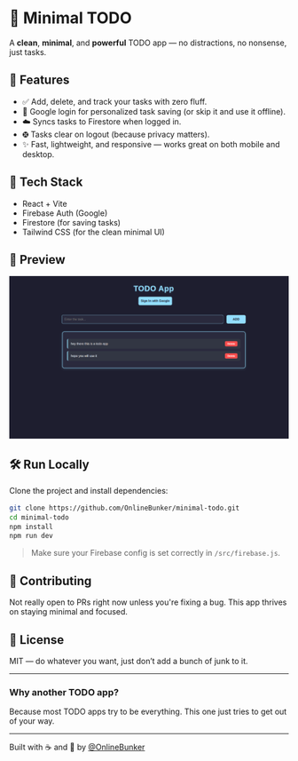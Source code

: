 # 🧠 Minimal TODO

A **clean**, **minimal**, and **powerful** TODO app — no distractions, no nonsense, just tasks.

## 🚀 Features

* ✅ Add, delete, and track your tasks with zero fluff.
* 🔐 Google login for personalized task saving (or skip it and use it offline).
* ☁️ Syncs tasks to Firestore when logged in.
* 🤀 Tasks clear on logout (because privacy matters).
* ✨ Fast, lightweight, and responsive — works great on both mobile and desktop.

## 🧹 Tech Stack

* React + Vite
* Firebase Auth (Google)
* Firestore (for saving tasks)
* Tailwind CSS (for the clean minimal UI)

## 📸 Preview

![screenshot](preview.png) <!-- Add a screenshot in your repo and change the filename if needed -->

## 🛠️ Run Locally

Clone the project and install dependencies:

```bash
git clone https://github.com/OnlineBunker/minimal-todo.git
cd minimal-todo
npm install
npm run dev
```

> Make sure your Firebase config is set correctly in `/src/firebase.js`.

## 🤝 Contributing

Not really open to PRs right now unless you're fixing a bug. This app thrives on staying minimal and focused.

## 📄 License

MIT — do whatever you want, just don’t add a bunch of junk to it.

---

### Why another TODO app?

Because most TODO apps try to be everything.
This one just tries to get out of your way.

---

Built with ☕ and 🧠 by [@OnlineBunker](https://github.com/OnlineBunker)
